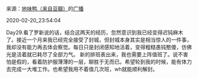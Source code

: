 来源：[地味鸭（来自豆瓣）](https://www.douban.com/people/47513232/)的[广播](https://www.douban.com/people/47513232/status/2823640474/)


2020-02-20_23:54:04


Day29.看了罗新说的话，结合这两天的经历，忽然意识到我已经变得迟钝麻木了。接近一个月来我已经完全接受了封城，但封城本身其实是相当惊人的一件事，我却没有能力再去体会察觉。每日只是封闭感知地活着，变得粗糙愚钝憨傻，仿佛光是活着就已耗尽了全部力气。
新的排班表出来，我也需要上阵值班了。说不害怕是假的，看着防护服薄薄的一层，聊胜于无而已。希望轮到我的时候，能有体力去完成一大堆工作。也希望我用不着值几次班，wh就能顺利解封。
